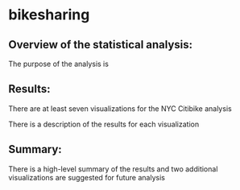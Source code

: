 # bikesharing
## Overview of the statistical analysis:

The purpose of the analysis is 

## Results:

There are at least seven visualizations for the NYC Citibike analysis

There is a description of the results for each visualization 

## Summary:

There is a high-level summary of the results and two additional visualizations are suggested for future analysis 
